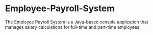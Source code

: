 # Employee-Payroll-System
The Employee Payroll System is a Java-based console application that manages salary calculations for full-time and part-time employees.
